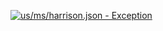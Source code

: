 [![us/ms/harrison.json - Exception](https://img.shields.io/badge/us/ms/harrison.json-Exception-red)](https://github.com/openaddresses/openaddresses/tree/master/sources/us/ms/harrison.json)